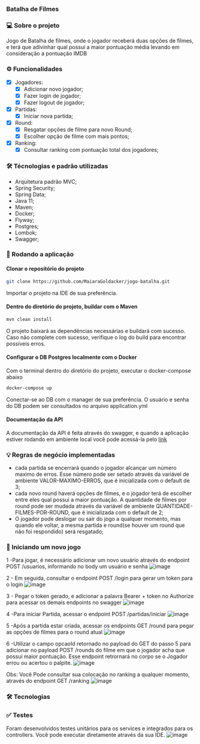 ### Batalha de Filmes 


### 💻 Sobre o projeto
Jogo de Batalha de filmes, onde o jogador receberá duas opções de filmes, e terá que adivinhar qual possui a maior pontuação média levando em consideração a pontuação IMDB

### ⚙️ Funcionalidades

- [x] Jogadores:
  - [x] Adicionar novo jogador;
  - [x] Fazer login de jogador;
  - [x] Fazer logout de jogador;

- [x] Partidas:
  - [x] Iniciar nova partida;
    
- [x] Round:
  - [x] Resgatar opções de filme para novo Round;
  - [x] Escolher opção de filme com mais pontos;
  
- [x] Ranking:
  - [x] Consultar ranking com pontuação total dos jogadores;

### 🛠 Técnologias e padrão utilizadas

- Arquitetura padrão MVC;
- Spring Security;
- Spring Data;
- Java 11;
- Maven;
- Docker;
- Flyway;
- Postgres;
- Lombok;
- Swagger;

### 🧭 Rodando a aplicação

#### Clonar o repositório do projeto

```sh
git clone https://github.com/MaiaraGoldacker/jogo-batalha.git
```
Importar o projeto na IDE de sua preferência.

#### Dentro do diretório do projeto, buildar com o Maven
```sh
mvn clean install
```

O projeto baixará as dependências necessárias e buildará com sucesso. Caso não complete com sucesso, verifique o log do build para encontrar possíveis erros.

#### Configurar o DB Postgres localmente com o Docker
Com o terminal dentro do diretório do projeto, executar o docker-compose abaixo
```sh
docker-compose up
```

Conectar-se ao DB com o manager de sua preferência. O usuário e senha do DB podem ser consultados no arquivo application.yml

#### Documentação da API
A documentação da API é feita através do swagger, e quando a aplicação estiver rodando em ambiente local você pode acessá-la pelo [link](http://localhost:8080/swagger-ui/index.html#/)

### 💡 Regras de negócio implementadas

  - cada partida se encerrará quando o jogador alcançar um número maximo de erros. Esse número pode ser setado através da variável de ambiente VALOR-MAXIMO-ERROS, que  é inicializada com o default de 3;
  - cada novo round haverá opções de filmes, e o jogador terá de escolher entre eles qual possui a maior pontuação. A quantidade de filmes por round pode ser mudada através da variável de ambiente QUANTIDADE-FILMES-POR-ROUND, que  é inicializada com o default de 2;
  - O jogador pode deslogar ou sair do jogo a qualquer momento, mas quando ele voltar, a mesma partida e round(se houver um round que não foi respondido) será resgatado;

### 🎲 Iniciando um novo jogo
1 -Para jogar, é necessário adicionar um novo usuário através do endpoint POST /usuarios, informando no body um usuário e senha
![image](https://user-images.githubusercontent.com/29411848/183426414-957e5c81-09fb-484c-bc38-7999ddc78a5b.png)

2 - Em seguida, consultar o endpoint POST /login para gerar um token para o login
![image](https://user-images.githubusercontent.com/29411848/183426970-6c39b92c-21ca-4763-844e-8e7d31c258dc.png)

3 - Pegar o token gerado, e adicionar a palavra Bearer + token no Authorize para acessar os demais endpoints no swagger
![image](https://user-images.githubusercontent.com/29411848/183427396-3111e1db-f4e1-433d-8ba8-86e3df3887d2.png)

4 -Para iniciar Partida, acessar o endpoint POST /partidas/iniciar
![image](https://user-images.githubusercontent.com/29411848/183427789-b5e95739-66fc-4d8b-98b6-1c8a47a9242c.png)

5 -Após a partida estar criada, acessar os endpoints GET /round para pegar as opções de filmes para o round atual
![image](https://user-images.githubusercontent.com/29411848/183428993-c0eb2f9a-11aa-4903-b86b-7e4dcef4f165.png)

6 -Utilizar o campo opcaoId retornado no payload do GET do passo 5 para adicionar no payload POST /rounds do filme em que o jogador acha que possui maior pontuação.
Esse endpoint retrornará no corpo se o Jogador errou ou acertou o palpite.
![image](https://user-images.githubusercontent.com/29411848/183428918-c347f755-1c0a-49f2-aa7a-458bf2a48016.png)

Obs: Você Pode consultar sua colocação no ranking a qualquer momento, através do endpoint GET /ranking
![image](https://user-images.githubusercontent.com/29411848/183429366-d3f5ebf2-c290-41ab-8db4-cc4f2ed6e878.png)


### 🛠 Tecnologias

### ✅ Testes
Foram desenvolvidos testes unitários para os services e integrados para os controllers. Você pode executar diretamente através da sua IDE.
![image](https://user-images.githubusercontent.com/29411848/183432480-7a1f5e09-9fce-45d3-ac4b-c5f9bb59b314.png)

